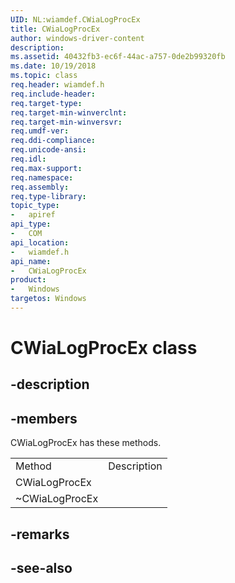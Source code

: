 ```yaml
---
UID: NL:wiamdef.CWiaLogProcEx
title: CWiaLogProcEx
author: windows-driver-content
description: 
ms.assetid: 40432fb3-ec6f-44ac-a757-0de2b99320fb
ms.date: 10/19/2018
ms.topic: class
req.header: wiamdef.h
req.include-header:
req.target-type:
req.target-min-winverclnt:
req.target-min-winversvr:
req.umdf-ver:
req.ddi-compliance:
req.unicode-ansi:
req.idl:
req.max-support:
req.namespace:
req.assembly:
req.type-library: 
topic_type: 
-	apiref
api_type: 
-	COM
api_location: 
-	wiamdef.h
api_name: 
-	CWiaLogProcEx
product: 
-	Windows
targetos: Windows
---
```


# CWiaLogProcEx class

## -description




## -members

<p>CWiaLogProcEx has these methods.</p>
<table>
	<tr>
		<td>Method</td>
		<td>Description</td>
	</tr>
	<tr>
		<td>CWiaLogProcEx</td>
		<td></td>
	</tr>
	<tr>
		<td>~CWiaLogProcEx</td>
		<td></td>
	</tr>
</table>

## -remarks

## -see-also

